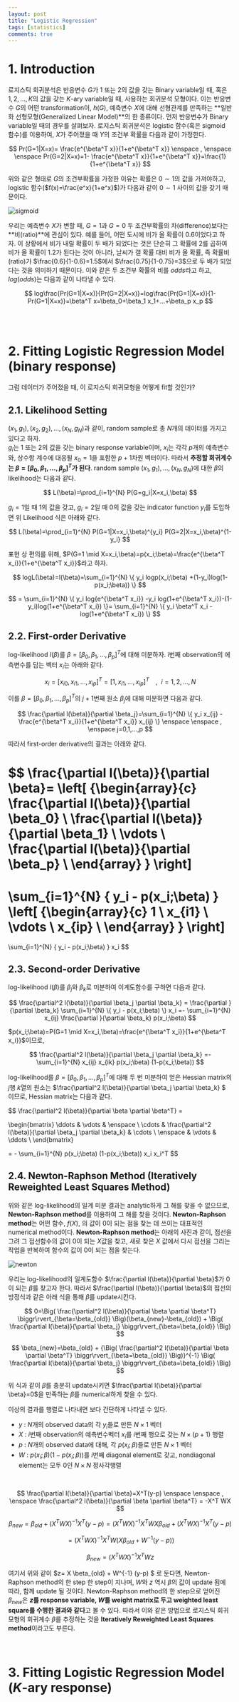 ```yaml
---
layout: post
title: "Logistic Regression"
tags: [statistics]
comments: true
---
```


# 1. Introduction

로지스틱 회귀분석은 반응변수 $G$가 $1$ 또는 $2$의 값을 갖는 Binary variable일 때, 혹은 $1,2,...,K$의 값을 갖는 $K$-ary variable일 때, 사용하는 회귀분석 모형이다. 이는 반응변수 $G$의 어떤 transformation이, $h(G)$, 예측변수 $X$에 대해 선형관계를 만족하는 **일반화 선형모형(Generalized Linear Model)**의 한 종류이다. 먼저 반응변수가 Binary variable일 때의 경우를 살펴보자. 로지스틱 회귀분석은 logistic 함수(혹은 sigmoid 함수)를 이용하여, $X$가 주어졌을 때 $Y$의 조건부 확률을 다음과 같이 가정한다.

$$
Pr(G=1|X=x)= \frac{e^{\beta^T x}}{1+e^{\beta^T x}} \enspace , \enspace \enspace Pr(G=2|X=x)=1- \frac{e^{\beta^T x}}{1+e^{\beta^T x}}=\frac{1}{1+e^{\beta^T x}}
$$

위와 같은 형태로 $G$의 조건부확률을 가정한 이유는 확률은 $0\sim1$의 값을 가져야하고, logistic 함수($f(x)=\frac{e^x}{1+e^x}$)가 다음과 같이 $0\sim1$ 사이의 값을 갖기 때문이다.

![sigmoid](/images/sigmoid.PNG)

우리는 예측변수 $X$가 변할 때, $G=1$과 $G=0$ 두 조건부확률의 차(difference)보다는 **비(ratio)**에 관심이 있다. 예를 들어, 어떤 도시에 비가 올 확률이 $0.6$이었다고 하자. 이 상황에서 비가 내릴 확률이 두 배가 되었다는 것은 단순히 그 확률에 2를 곱하여 비가 올 확률이 $1.2$가 된다는 것이 아니라, 날씨가 갤 확률 대비 비가 올 확률, 즉 확률비(ratio)가 $\frac{0.6}{1-0.6}=1.5$에서 $\frac{0.75}{1-0.75}=3$으로 두 배가 되었다는 것을 의미하기 때문이다. 이와 같은 두 조건부 확률의 비를 $odds$라고 하고, $log(odds)$는 다음과 같이 나타낼 수 있다.

$$
log\frac{Pr(G=1|X=x)}{Pr(G=2|X=x)}=log\frac{Pr(G=1|X=x)}{1-Pr(G=1|X=x)}=\beta^T x=\beta_0+\beta_1 x_1+...+\beta_p x_p
$$

<br>
<br>

# 2. Fitting Logistic Regression Model (binary response)
그럼 데이터가 주어졌을 때, 이 로지스틱 회귀모형을 어떻게 fit할 것인가?  
## 2.1. Likelihood Setting
$(x_1,g_1),(x_2,g_2),...,(x_N,g_N)$과 같이, random sample로 총 $N$개의 데이터를 가지고 있다고 하자.  
$g_i$는 $1$ 또는 $2$의 값을 갖는 binary response variable이며, $x_i$는 각각 $p$개의 예측변수와, 상수항 계수에 대응될 $x_0=1$을 포함한 $p+1$차원 벡터이다. 따라서 **추정할 회귀계수는 $\beta=[\beta_0,\beta_1,...,\beta_p]^T$가 된다**. random sample $(x_1,g_1),...,(x_N,g_N)$에 대한 $\beta$의 likelihood는 다음과 같다.

$$
L(\beta)=\prod_{i=1}^{N} P(G=g_i|X=x_i,\beta)
$$

$g_i=1$일 때 $1$의 값을 갖고, $g_i=2$일 때 $0$의 값을 갖는 indicator function $y_i$를 도입하면 위 Likelihood 식은 아래와 같다.

$$
L(\beta)=\prod_{i=1}^{N} P(G=1|X=x_i,\beta)^{y_i} P(G=2|X=x_i,\beta)^{1-y_i}
$$

표현 상 편의를 위해, $P(G=1 \mid X=x_i,\beta)=p(x_i;\beta)=\frac{e^{\beta^T x_i}}{1+e^{\beta^T x_i}}$라고 하자.

$$
logL(\beta)=l(\beta)=\sum_{i=1}^{N} \{ y_i logp(x_i;\beta) +(1-y_i)log(1-p(x_i;\beta)) \} 
$$

$$
= \sum_{i=1}^{N} \{ y_i log{e^{\beta^T x_i}} -y_i log(1+e^{\beta^T x_i})-(1-y_i)log(1+e^{\beta^T x_i}) \}= \sum_{i=1}^{N} \{ y_i \beta^T x_i -log(1+e^{\beta^T x_i}) \}
$$

## 2.2. First-order Derivative
log-likelihood $l(\beta)$를 $\beta=[\beta_0,\beta_1,...,\beta_p]^T$에 대해 미분하자. i번째 observation의 에측변수를 담는 벡터 $x_i$는 아래와 같다.

$$
x_i=[x_{i0},x_{i1},...,x_{ip}]^T=[1,x_{i1},...,x_{ip}]^T \enspace \enspace , \enspace i=1,2,...,N
$$

이를 $\beta=[\beta_0,\beta_1,...,\beta_p]^T$의 $j+1$번째 원소 $\beta_j$에 대해 미분하면 다음과 같다.

$$
\frac{\partial l(\beta)}{\partial \beta_j}=\sum_{i=1}^{N} \{ y_i  x_{ij} -\frac{e^{\beta^T x_i}}{1+e^{\beta^T x_i}} x_{ij}  \} \enspace \enspace , \enspace j=0,1,...,p
$$

따라서 first-order derivative의 결과는 아래와 같다.

$$
\frac{\partial l(\beta)}{\partial \beta}=
\left[ {\begin{array}{c}
   \frac{\partial l(\beta)}{\partial \beta_0} \\
   \frac{\partial l(\beta)}{\partial \beta_1} \\
   \vdots \\
   \frac{\partial l(\beta)}{\partial \beta_p} \\
  \end{array} } \right]
=
\sum_{i=1}^{N} \{ y_i  - p(x_i;\beta)  \} 
\left[ {\begin{array}{c}
   1 \\
   x_{i1} \\
   \vdots \\
   x_{ip} \\
  \end{array} } \right]
=
\sum_{i=1}^{N} \{ y_i - p(x_i;\beta)  \} x_i
$$

## 2.3. Second-order Derivative
log-likelihood $l(\beta)$를 $\beta_j$와 $\beta_k$로 미분하여 이계도함수를 구하면 다음과 같다.

$$
\frac{\partial^2 l(\beta)}{\partial \beta_j \partial \beta_k} = \frac{\partial }{\partial \beta_k} \sum_{i=1}^{N} \{ y_i - p(x_i;\beta)  \} x_i  =- \sum_{i=1}^{N}  x_{ij} \frac{\partial }{\partial \beta_k} p(x_i;\beta) 
$$

$p(x_i;\beta)=P(G=1 \mid X=x_i,\beta)=\frac{e^{\beta^T x_i}}{1+e^{\beta^T x_i}}$이므로,

$$
\frac{\partial^2 l(\beta)}{\partial \beta_j \partial \beta_k} =- \sum_{i=1}^{N}   x_{ij}  x_{ik} p(x_i;\beta) (1-p(x_i;\beta))
$$

log-likelihood를  $\beta=[\beta_0,\beta_1,...,\beta_p]^T$에 대해 두 번 미분하여 얻은 Hessian matrix의 $j$행 $k$열의 원소는 $\frac{\partial^2 l(\beta)}{\partial \beta_j \partial \beta_k} $ 이므로, Hessian matrix는 다음과 같다.

$$
\frac{\partial^2 l(\beta)}{\partial \beta \partial \beta^T} = 

\begin{bmatrix}
  \ddots & \vdots & \enspace \\
  \cdots & \frac{\partial^2 l(\beta)}{\partial \beta_j \partial \beta_k}  & \cdots \\
  \enspace & \vdots  & \ddots  \\
 \end{bmatrix}
 
= - \sum_{i=1}^{N}  p(x_i;\beta) (1-p(x_i;\beta)) x_i x_i^T
$$

## 2.4. Newton-Raphson Method (Iteratively Reweighted Least Squares Method)
위와 같은 log-likelihood의 일계 미분 결과는 analytic하게 그 해를 찾을 수 없으므로, **Newton-Raphson method**를 이용하여 그 해를 찾을 것이다. **Newton-Raphson method**는 어떤 함수, $f(X)$, 의 값이 $0$이 되는 점을 찾는 데 쓰이는 대표적인 numerical method이다. **Newton-Raphson method**는 아래의 사진과 같이, 접선을 그려 그 접선함수의 값이 0이 되는 $X$값을 찾고, 새로 찾은 $X$ 값에서 다시 접선을 그리는 작업을 반복하여 함수의 값이 $0$이 되는 점을 찾는다.

![newton](/images/NewtonIteration_Ani.gif)

우리는 log-likelihood의 일계도함수 $\frac{\partial l(\beta)}{\partial \beta}$가 0이 되는 $\beta$를 찾고자 한다. 따라서 $\frac{\partial l(\beta)}{\partial \beta}$의 접선의 방정식과 같은 아래 식을 통해 $\beta$를 update시킨다.

$$
0=\Big( \frac{\partial^2 l(\beta)}{\partial \beta \partial \beta^T} \biggr\rvert_{\beta=\beta_{old}} \Big)(\beta_{new}-\beta_{old})
+
\Big(
\frac{\partial l(\beta)}{\partial \beta_j} \biggr\rvert_{\beta=\beta_{old}}
\Big)
$$

$$
\beta_{new}=\beta_{old} + {\Big( \frac{\partial^2 l(\beta)}{\partial \beta \partial \beta^T} \biggr\rvert_{\beta=\beta_{old}} \Big)}^{-1} \Big(
\frac{\partial l(\beta)}{\partial \beta_j} \biggr\rvert_{\beta=\beta_{old}}
\Big)
$$

위 식과 같이 $\beta$를 충분히 update시키면 $\frac{\partial l(\beta)}{\partial \beta}=0$을 만족하는 $\beta$를 numerical하게 찾을 수 있다.

이상의 결과를 행렬로 나타내면 보다 간단하게 나타낼 수 있다. 
 * $y$ : $N$개의 observed data의 각 $y_i$들로 만든 $N\times 1$ 벡터
 * $X$ : $i$번째 observation의 예측변수벡터 $x_i$를 $i$번째 행으로 갖는 $N\times (p+1)$ 행렬
 * $p$ : $N$개의 observed data에 대해, 각 $p(x_i;\beta)$들로 만든 $N\times 1$ 벡터
 * $W$ : $p(x_i;\beta)(1-p(x_i;\beta))$를 $i$번째 diagonal element로 갖고, nondiagonal element는 모두 $0$인 $N\times N$ 정사각행렬  
  
<br>
  
$$
\frac{\partial l(\beta)}{\partial \beta}=X^T(y-p) \enspace \enspace , \enspace \frac{\partial^2 l(\beta)}{\partial \beta \partial \beta^T} = -X^T WX
$$

$$
\beta_{new}=\beta_{old} + (X^T WX)^{-1} X^T(y-p)= (X^T WX)^{-1} X^T WX \beta_{old} + (X^T WX)^{-1} X^T(y-p)
$$

$$
= (X^T WX)^{-1} X^T W \Big( X \beta_{old} + W^{-1} (y-p) \Big)
$$

$$
\beta_{new}= (X^T WX)^{-1} X^T W z
$$

여기서 위와 같이 $z= X \beta_{old} + W^{-1} (y-p) $ 로 둔다면, Newton-Raphson method의 한 step 한 step이 지나며, $W$와 $z$ 역시 $\beta$의 값이 update 됨에 따라, 함께 update 될 것이다. Newton-Raphson method의 한 step으로 얻어진 $\beta_{new}$은 **$z$를 response variable, $W$를 weight matrix로 두고 weighted least square를 수행한 결과와 같다**고 볼 수 있다. 따라서 이와 같은 방법으로 로지스틱 회귀모형의 회귀계수 $\beta$를 추정하는 것을 **Iteratively Reweighted Least Squares method**이라고도 부른다.  
<br>
<br>
  
  

# 3. Fitting Logistic Regression Model ($K$-ary response)
